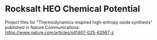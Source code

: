 # Rocksalt HEO Chemical Potential

Project files for "Thermodynamics-inspired high-entropy oxide synthesis" published in Nature Communications: https://www.nature.com/articles/s41467-025-63567-z 